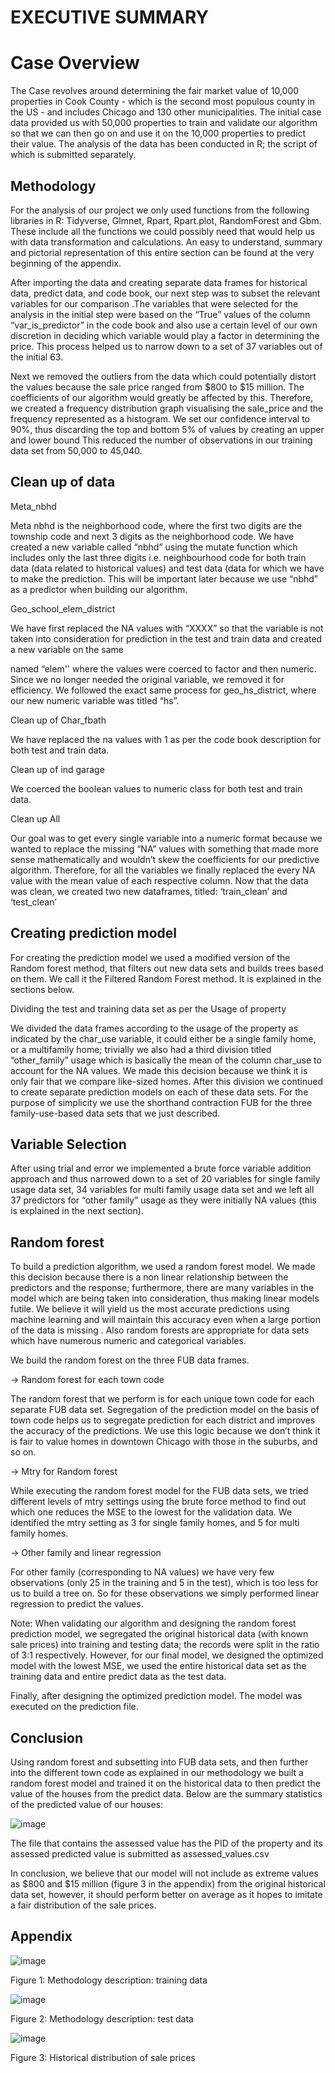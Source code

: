# EXECUTIVE SUMMARY



# Case Overview
The Case revolves around determining the fair market value of 10,000 properties in Cook County - which is the second most populous county in the US - and includes Chicago and 130 other municipalities. The initial case data provided us with 50,000 properties to train and validate our algorithm so that we can then go on and use it on the 10,000 properties to predict their value. The analysis of the data has been conducted in R; the script of which is submitted separately.

 
## Methodology

For the analysis of our project we only used functions from the following libraries in R: Tidyverse, Glmnet, Rpart, Rpart.plot, RandomForest and Gbm. These include all the functions we could possibly need that would help us with data transformation and calculations. An easy to understand, summary and pictorial representation of this entire section can be found at the very beginning of the appendix.

After importing the data and creating separate data frames for historical data, predict data, and code book, our next step was to subset the relevant variables for our comparison .The variables that were selected for the analysis in the initial step were based on the “True” values of the column “var_is_predictor” in the code book and also use a certain level of our own discretion in deciding which variable would play a factor in determining the price. This process helped us to narrow down to a set of 37 variables out of the initial 63.

Next we removed the outliers from the data which could potentially distort the values because the sale price ranged from $800 to $15 million. The coefficients of our algorithm would greatly be affected by this. Therefore, we created a frequency distribution graph visualising the sale_price and the frequency represented as a histogram. We set our confidence interval to 90%, thus discarding the top and bottom 5% of values by creating an upper and lower bound This reduced the number of observations in our training data set from 50,000 to 45,040.



## Clean up of data


 Meta_nbhd

Meta nbhd is the neighborhood code, where the first two digits are the township code and next 3 digits as the neighborhood code. We have created a new variable called “nbhd” using the mutate function which includes only the last three digits i.e. neighbourhood code for both train data (data related to historical values) and test data (data for which we have to make the prediction. This will be important later because we use “nbhd” as a predictor when building our algorithm.



 Geo_school_elem_district

We have first replaced the NA values with “XXXX” so that the variable is not taken into consideration for prediction in the test and train data and created a new variable on the same
 
named “elem'' where the values were coerced to factor and then numeric. Since we no longer needed the original variable, we removed it for efficiency. We followed the exact same process for geo_hs_district, where our new numeric variable was titled “hs”.



 Clean up of Char_fbath

We have replaced the na values with 1 as per the code book description for both test and train data.



 Clean up of ind garage

We coerced the boolean values to numeric class for both test and train data.



 Clean up All

Our goal was to get every single variable into a numeric format because we wanted to replace the missing “NA” values with something that made more sense mathematically and wouldn’t skew the coefficients for our predictive algorithm. Therefore, for all the variables we finally replaced the every NA value with the mean value of each respective column. Now that the data was clean, we created two new dataframes, titled: ‘train_clean’ and ‘test_clean’
 
## Creating prediction model

For creating the prediction model we used a modified version of the Random forest method, that filters out new data sets and builds trees based on them. We call it the Filtered Random Forest method. It is explained in the sections below.

 Dividing the test and training data set as per the Usage of property

We divided the data frames according to the usage of the property as indicated by the char_use variable, it could either be a single family home, or a multifamily home; trivially we also had a third division titled “other_family” usage which is basically the mean of the column char_use to account for the NA values. We made this decision because we think it is only fair that we compare like-sized homes. After this division we continued to create separate prediction models on each of these data sets. For the purpose of simplicity we use the shorthand contraction FUB for the three family-use-based data sets that we just described.

 ## Variable Selection

After using trial and error we implemented a brute force variable addition approach and thus narrowed down to a set of 20 variables for single family usage data set, 34 variables for multi family usage data set and we left all 37 predictors for “other family” usage as they were initially NA values (this is explained in the next section).

## Random forest

To build a prediction algorithm, we used a random forest model. We made this decision because there is a non linear relationship between the predictors and the response; furthermore, there are many variables in the model which are being taken into consideration, thus making linear models futile. We believe it will yield us the most accurate predictions using machine learning and will maintain this accuracy even when a large portion of the data is missing . Also random forests are appropriate for data sets which have numerous numeric and categorical variables.

We build the random forest on the three FUB data frames.

-> Random forest for each town code

The random forest that we perform is for each unique town code for each separate FUB data set. Segregation of the prediction model on the basis of town code helps us to segregate prediction for each district and improves the accuracy of the predictions. We use this logic because we don’t think it is fair to value homes in downtown Chicago with those in the suburbs, and so on.
 
-> Mtry for Random forest

While executing the random forest model for the FUB data sets, we tried different levels of mtry settings using the brute force method to find out which one reduces the MSE to the lowest for the validation data. We identified the mtry setting as 3 for single family homes, and 5 for multi family homes.

-> Other family and linear regression

For other family (corresponding to NA values) we have very few observations (only 25 in the training and 5 in the test), which is too less for us to build a tree on. So for these observations we simply performed linear regression to predict the values.

Note: When validating our algorithm and designing the random forest prediction model, we segregated the original historical data (with known sale prices) into training and testing data; the records were split in the ratio of 3:1 respectively. However, for our final model, we designed the optimized model with the lowest MSE, we used the entire historical data set as the training data and entire predict data as the test data.

Finally, after designing the optimized prediction model. The model was executed on the prediction file.
 
## Conclusion
Using random forest and subsetting into FUB data sets, and then further into the different town code as explained in our methodology we built a random forest model and trained it on the historical data to then predict the value of the houses from the predict data. Below are the summary statistics of the predicted value of our houses:


![image](https://user-images.githubusercontent.com/77515069/121123682-7bdee280-c7d8-11eb-920b-629912613f82.png)


The file that contains the assessed value has the PID of the property and its assessed predicted value is submitted as assessed_values.csv

In conclusion, we believe that our model will not include as extreme values as $800 and $15 million (figure 3 in the appendix) from the original historical data set, however, it should perform better on average as it hopes to imitate a fair distribution of the sale prices.


## Appendix


![image](https://user-images.githubusercontent.com/77515069/121123744-987b1a80-c7d8-11eb-9983-8a1cbd5eecdf.png)

Figure 1: Methodology description: training data


![image](https://user-images.githubusercontent.com/77515069/121123764-a2048280-c7d8-11eb-93e9-14dac84a7ec1.png)

Figure 2: Methodology description: test data


![image](https://user-images.githubusercontent.com/77515069/121123816-b5afe900-c7d8-11eb-8590-81c251ca795e.png)

Figure 3: Historical distribution of sale prices




